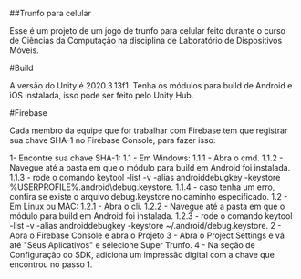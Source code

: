 ##Trunfo para celular

Esse é um projeto de um jogo de trunfo para celular feito durante o curso de Ciências da Computação na disciplina de Laboratório de Dispositivos Móveis.

#Build

A versão do Unity é 2020.3.13f1.
Tenha os módulos para build de Android e iOS instalada, isso pode ser feito pelo Unity Hub.

#Firebase

Cada membro da equipe que for trabalhar com Firebase tem que registrar sua chave SHA-1 no Firebase Console, para fazer isso:

   1- Encontre sua chave SHA-1:
     1.1 - Em Windows:
       1.1.1 - Abra o cmd.
       1.1.2 - Navegue até a pasta em que o módulo para build em Android foi instalada.
       1.1.3 - rode o comando keytool -list -v -alias androiddebugkey -keystore %USERPROFILE%\.android\debug.keystore.
       1.1.4 - caso tenha um erro, confira se existe o arquivo debug.keystore no caminho especificado.
     1.2 - Em Linux ou MAC:
       1.2.1 - Abra o cli.
       1.2.2 - Navegue até a pasta em que o módulo para build em Android foi instalada.
       1.2.3 - rode o comando keytool -list -v -alias androiddebugkey -keystore ~/.android/debug.keystore.
   2 - Abra o Firebase Console e abra o Projeto
   3 - Abra o Project Settings e vá até "Seus Aplicativos" e selecione Super Trunfo.
   4 - Na seção de Configuração do SDK, adiciona um impressão digital com a chave que encontrou no passo 1.


